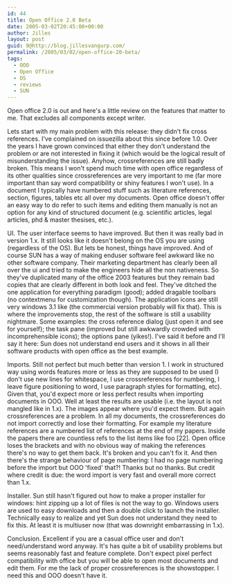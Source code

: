 ```yaml
---
id: 44
title: Open Office 2.0 Beta
date: 2005-03-02T20:45:00+00:00
author: Jilles
layout: post
guid: 9@http://blog.jillesvangurp.com/
permalink: /2005/03/02/open-office-20-beta/
tags:
  - OOO
  - Open Office
  - OS
  - reviews
  - SUN
---
```

 Open office 2.0 is out and here's a little review on the features that matter to me. That excludes all components except writer.

Lets start with my main problem with this release: they didn't fix cross references. I've complained on issuezilla about this since before 1.0. Over the years I have grown convinced that either they don't understand the problem or are not interested in fixing it (which would be the logical result of misunderstanding the issue). Anyhow, crossreferences are still badly broken. This means I won't spend much time with open office regardless of its other qualities since crossreferences are very important to me (far more important than say word compatibility or shiny features I won't use). In a document I typically have numbered stuff such as literature references, section, figures, tables etc all over my documents. Open office doesn't offer an easy way to do refer to such items and editing them manually is not an option for any kind of structured document (e.g. scientific articles, legal articles, phd & master thesises, etc.).

UI. The user interface seems to have improved. But then it was really bad in version 1.x. It still looks like it doesn't belong on the OS you are using (regardless of the OS). But lets be honest, things have improved. And of course SUN has a way of making enduser software feel awkward like no other software company. Their marketing department has clearly been all over the ui and tried to make the engineers hide all the non nativeness.  So they've duplicated many of the office 2003 features but they remain bad copies that are clearly different in both look and feel. They've ditched the one application for everything paradigm (good); added dragable toolbars (no contextmenu for customization though). The application icons are still very windows 3.1 like (the commercial version probably will fix that). This is where the improvements stop, the rest of the software is still a usability nightmare. Some examples: the cross reference dialog (just open it and see for yourself); the task pane (improved but still awkwardly crowded with incomprehensible icons); the options pane (yikes!). I've said it before and I'll say it here: Sun does not understand end users and it shows in all their software products with open office as the best example.

Imports. Still not perfect but much better than version 1. I work in structured way using words features more or less as they are supposed to be used  (I don't use new lines for whitespace, I use crossreferences for numbering, I leave figure positioning to word, I use paragraph styles for formatting, etc). Given that, you'd expect more or less perfect results when importing documents in OOO. Well at least the results are usable (i.e. the layout is not mangled like in 1.x). The images appear where you'd expect them. But again crossreferences are a problem. In all my documents, the crossreferences do not import correctly and lose their formatting. For example my literature references are a numbered list of references at the end of my papers. Inside the papers there are countless refs to the list items like foo [22]. Open office loses the brackets and with no obvious way of making the references there's no way to get them back. It's broken and you can't fix it. And then there's the strange behaviour of page numbering: I had no page numbering before the import but OOO 'fixed' that?! Thanks but no thanks. But credit where credit is due: the word import is very fast and overall more correct than 1.x.

Installer. Sun still hasn't figured out how to make a proper installer for windows: hint zipping up a lot of files is not the way to go. Windows users are used to easy downloads and then a double click to launch the installer. Technically easy to realize and yet Sun does not understand they need to fix this. At least it is multiuser now (that was downright embarrassing in 1.x).

Conclusion. Excellent if you are a casual office user and don't need/understand word anyway. It's has quite a bit of usability problems but seems reasonably fast and feature complete. Don't expect pixel perfect compatibility with office but you will be able to open most documents and edit them. For me the lack of proper crossreferences is the showstopper. I need this and OOO doesn't have it. 